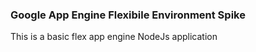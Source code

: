 ### Google App Engine Flexibile Environment Spike

This is a basic flex app engine NodeJs application

